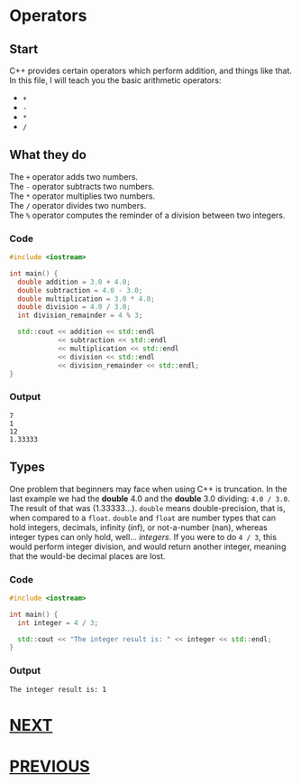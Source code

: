 # Operators

## Start

C++ provides certain operators which perform addition, and things like that. In this file, I will teach you the basic arithmetic operators:

- `+`
- `-`
- `*`
- `/`

## What they do

The `+` operator adds two numbers. \
The `-` operator subtracts two numbers. \
The `*` operator multiplies two numbers. \
The `/` operator divides two numbers. \
The `%` operator computes the reminder of a division between two integers.

### Code

```cpp
#include <iostream>

int main() {
  double addition = 3.0 + 4.0;
  double subtraction = 4.0 - 3.0;
  double multiplication = 3.0 * 4.0;
  double division = 4.0 / 3.0;
  int division_remainder = 4 % 3;

  std::cout << addition << std::endl
            << subtraction << std::endl
            << multiplication << std::endl
            << division << std::endl
            << division_remainder << std::endl;
}
```

### Output

```shell
7
1
12
1.33333
```

## Types

One problem that beginners may face when using C++ is truncation. In the last example we had the **double** 4.0 and the **double** 3.0 dividing: `4.0 / 3.0`. The result of that was (1.33333...). `double` means double-precision, that is, when compared to a `float`. `double` and `float` are number types that can hold integers, decimals, infinity (inf), or not-a-number (nan), whereas integer types can only hold, well... *integers*. If you were to do `4 / 3`, this would perform integer division, and would return another integer, meaning that the would-be decimal places are lost.

### Code

```cpp
#include <iostream>

int main() {
  int integer = 4 / 3;

  std::cout << "The integer result is: " << integer << std::endl;
}
```

### Output

```shell
The integer result is: 1
```

# [NEXT](4.%20Advanced-Operators.md)

# [PREVIOUS](2.%20Variables.md)
